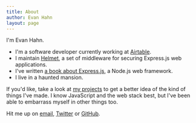 ```yaml
---
title: About
author: Evan Hahn
layout: page
---
```

I'm Evan Hahn.

- I'm a software developer currently working at [Airtable](https://airtable.com/).
- I maintain [Helmet](https://helmetjs.github.io/), a set of middleware for securing Express.js web applications.
- I've written [a book about Express.js](https://www.manning.com/books/express-in-action?a_bid=fe3fcff7&a_aid=express-in-action), a Node.js web framework.
- I live in a haunted mansion.

If you'd like, take a look at [my projects](/projects) to get a better idea of the kind of things I've made. I know JavaScript and the web stack best, but I've been able to embarrass myself in other things too.

Hit me up on [email](mailto:me@evanhahn.com), [Twitter](https://twitter.com/EvanHahn) or [GitHub](https://github.com/EvanHahn).
